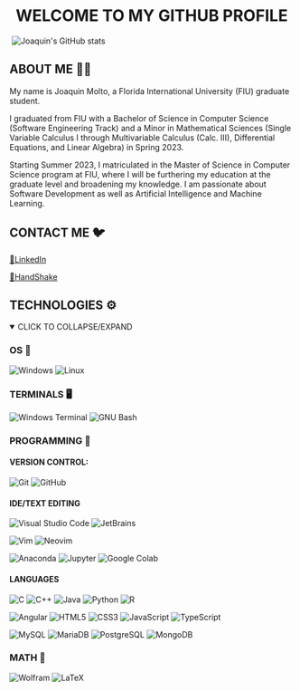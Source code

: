 <h1 align="center">WELCOME TO MY GITHUB PROFILE</h1>

![]()
![Joaquin's GitHub stats](https://github-readme-stats.vercel.app/api?username=FIUPanther-JMolto98&show_icons=true&theme=aura_dark)

<h2 align="left">ABOUT ME 👨‍💻</h2>
<!-- <h3 align="center">EDUCATION</h3>

<!-- <p>$${\color{gold}GRAD:}$$</p> -->
<!-- <p align="center">M.S. in Computer Science</p> -->
<!-- <p>$${\color{lightblue}UGRAD:}$$</p> -->
<!-- <p align="center">B.S. in Computer Science (SDD Track)</p> -->
<!-- <p>$${\color{pink}MINOR:}$$</p> -->
<!-- <p align="center">Mathematical Sciences</p> -->

<p align="left">My name is Joaquin Molto, a Florida International University (FIU) graduate student.</p>
<p align="left">I graduated from FIU with a Bachelor of Science in Computer Science (Software Engineering Track) and a Minor in Mathematical Sciences (Single Variable Calculus I through Multivariable Calculus (Calc. III), Differential Equations, and Linear Algebra) in Spring 2023.</p>
<p align="left">Starting Summer 2023, I matriculated in the Master of Science in Computer Science program at FIU, where I will be furthering my education at the graduate level and broadening my knowledge. I am passionate about Software Development as well as Artificial Intelligence and Machine Learning.</p>
<h2 align="left">CONTACT ME 🐦</h2>
<a href="https://www.linkedin.com/in/joaquin-molto-fiucompsci/"> 💼LinkedIn</a>

<a href="https://fiu.joinhandshake.com/stu/users/29993123"> 🤝HandShake</a>
<h2 align="left">TECHNOLOGIES ⚙️</h2>
<details open="open"><summary>CLICK TO COLLAPSE/EXPAND</summary>

<h3 align="left">OS 💾</h3>
  
![Windows](https://a11ybadges.com/badge?logo=windows)
![Linux](https://a11ybadges.com/badge?logo=linux)

<h3 align="left">TERMINALS 🖥️</h3>

![Windows Terminal](https://a11ybadges.com/badge?logo=windowsterminal)
![GNU Bash](https://a11ybadges.com/badge?logo=gnubash)

<h3 align="left">PROGRAMMING 🤖</h3>
<h4 align="left">VERSION CONTROL:</h4>

![Git](https://a11ybadges.com/badge?logo=git)
![GitHub](https://a11ybadges.com/badge?logo=github)

<h4 align="left">IDE/TEXT EDITING</h4>


![Visual Studio Code](https://a11ybadges.com/badge?logo=visualstudiocode)
![JetBrains](https://a11ybadges.com/badge?logo=jetbrains)

![Vim](https://a11ybadges.com/badge?logo=vim)
![Neovim](https://a11ybadges.com/badge?logo=neovim)

![Anaconda](https://a11ybadges.com/badge?logo=anaconda)
![Jupyter](https://a11ybadges.com/badge?logo=jupyter)
![Google Colab](https://a11ybadges.com/badge?logo=googlecolab)




<h4 align=:"left">LANGUAGES</h4>

![C](https://a11ybadges.com/badge?logo=c)
![C++](https://a11ybadges.com/badge?logo=cplusplus)
![Java](https://a11ybadges.com/badge?logo=java)
![Python](https://a11ybadges.com/badge?logo=python)
![R](https://a11ybadges.com/badge?logo=r)

![Angular](https://a11ybadges.com/badge?logo=angular)
![HTML5](https://a11ybadges.com/badge?logo=html5)
![CSS3](https://a11ybadges.com/badge?logo=css3)
![JavaScript](https://a11ybadges.com/badge?logo=javascript)
![TypeScript](https://a11ybadges.com/badge?logo=typescript)

![MySQL](https://a11ybadges.com/badge?logo=mysql)
![MariaDB](https://a11ybadges.com/badge?logo=mariadb)
![PostgreSQL](https://a11ybadges.com/badge?logo=postgresql)
![MongoDB](https://a11ybadges.com/badge?logo=mongodb)

<h3 align="left">MATH 🧮</h3>

![Wolfram](https://a11ybadges.com/badge?logo=wolfram)
![LaTeX](https://a11ybadges.com/badge?logo=latex)
  
</details>
